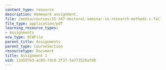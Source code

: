 ```yaml
---
content_type: resource
description: Homework assignment.
file: /media/courses/15-347-doctoral-seminar-in-research-methods-i-fall-2004/13a5d7e3ac8d7dc03f375a773526afd0_assignment_1.pdf
file_type: application/pdf
learning_resource_types:
- Assignments
ocw_type: OCWFile
parent_title: Assignments
parent_type: CourseSection
resourcetype: Document
title: Assignment 1
uid: 13a5d7e3-ac8d-7dc0-3f37-5a773526afd0
---
```

